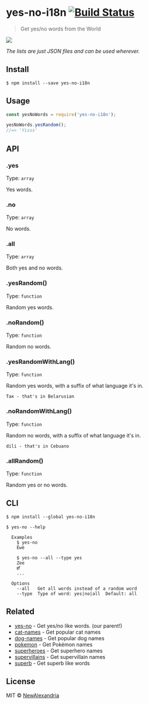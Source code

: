 # yes-no-i18n [![Build Status](https://travis-ci.org/NewAlexandria/yes-no-words.svg?branch=master)](https://travis-ci.org/NewAlexandria/yes-no-words)

> Get yes/no words from the World

![](https://user-images.githubusercontent.com/87758/45258500-c791a280-b386-11e8-8030-7f1c12936491.png)

*The lists are just JSON files and can be used wherever.*


## Install

```
$ npm install --save yes-no-i18n
```


## Usage

```js
const yesNoWords = require('yes-no-i18n');

yesNoWords.yesRandom();
//=> 'Yisss'
```


## API

### .yes

Type: `array`

Yes words.

### .no

Type: `array`

No words.

### .all

Type: `array`

Both yes and no words.

### .yesRandom()

Type: `function`

Random yes words.

### .noRandom()

Type: `function`

Random no words.

### .yesRandomWithLang()

Type: `function`

Random yes words, with a suffix of what language it's in.

```
Так - that's in Belarusian
```

### .noRandomWithLang()

Type: `function`

Random no words, with a suffix of what language it's in.

```
dili - that's in Cebuano
```

### .allRandom()

Type: `function`

Random yes or no words.


## CLI

```
$ npm install --global yes-no-i18n
```

```
$ yes-no --help

  Examples
    $ yes-no
    Éwè

    $ yes-no --all --type yes
    Zee
    हाँ
    ...

  Options
    --all   Get all words instead of a random word
    --type  Type of word: yes|no|all  Default: all
```


## Related

- [yes-no](https://github.com/sindresorhus/yes-no-words) - Get yes/no like words.  (our parent!)
- [cat-names](https://github.com/sindresorhus/cat-names) - Get popular cat names
- [dog-names](https://github.com/sindresorhus/dog-names) - Get popular dog names
- [pokemon](https://github.com/sindresorhus/pokemon) - Get Pokémon names
- [superheroes](https://github.com/sindresorhus/superheroes) - Get superhero names
- [supervillains](https://github.com/sindresorhus/supervillains) - Get supervillain names
- [superb](https://github.com/sindresorhus/superb) - Get superb like words


## License

MIT © [NewAlexandria](http://www.newalexandria.org)
